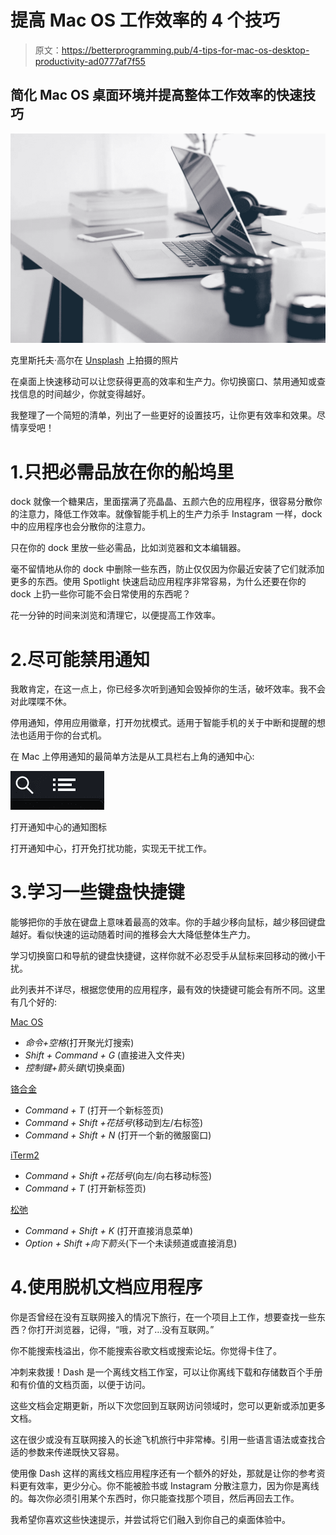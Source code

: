 # 提高 Mac OS 工作效率的 4 个技巧

> 原文：<https://betterprogramming.pub/4-tips-for-mac-os-desktop-productivity-ad0777af7f55>

## 简化 Mac OS 桌面环境并提高整体工作效率的快速技巧

![](img/2e9a2360c03508ab6102afa80fc35ab4.png)

克里斯托夫·高尔在 [Unsplash](https://unsplash.com/s/photos/workspace?utm_source=unsplash&utm_medium=referral&utm_content=creditCopyText) 上拍摄的照片

在桌面上快速移动可以让您获得更高的效率和生产力。你切换窗口、禁用通知或查找信息的时间越少，你就变得越好。

我整理了一个简短的清单，列出了一些更好的设置技巧，让你更有效率和效果。尽情享受吧！

# 1.只把必需品放在你的船坞里

dock 就像一个糖果店，里面摆满了亮晶晶、五颜六色的应用程序，很容易分散你的注意力，降低工作效率。就像智能手机上的生产力杀手 Instagram 一样，dock 中的应用程序也会分散你的注意力。

只在你的 dock 里放一些必需品，比如浏览器和文本编辑器。

毫不留情地从你的 dock 中删除一些东西，防止仅仅因为你最近安装了它们就添加更多的东西。使用 Spotlight 快速启动应用程序非常容易，为什么还要在你的 dock 上扔一些你可能不会日常使用的东西呢？

花一分钟的时间来浏览和清理它，以便提高工作效率。

# 2.尽可能禁用通知

我敢肯定，在这一点上，你已经多次听到通知会毁掉你的生活，破坏效率。我不会对此喋喋不休。

停用通知，停用应用徽章，打开勿扰模式。适用于智能手机的关于中断和提醒的想法也适用于你的台式机。

在 Mac 上停用通知的最简单方法是从工具栏右上角的通知中心:

![](img/0882bdce929390e88b2f8d7d9d91be48.png)

打开通知中心的通知图标

打开通知中心，打开免打扰功能，实现无干扰工作。

# 3.学习一些键盘快捷键

能够把你的手放在键盘上意味着最高的效率。你的手越少移向鼠标，越少移回键盘越好。看似快速的运动随着时间的推移会大大降低整体生产力。

学习切换窗口和导航的键盘快捷键，这样你就不必忍受手从鼠标来回移动的微小干扰。

此列表并不详尽，根据您使用的应用程序，最有效的快捷键可能会有所不同。这里有几个好的:

[Mac OS](https://support.apple.com/en-us/HT201236)

*   *命令+空格*(打开聚光灯搜索)
*   *Shift + Command + G* (直接进入文件夹)
*   *控制键+箭头键*(切换桌面)

[铬合金](https://support.google.com/chrome/answer/157179?hl=en)

*   *Command + T* (打开一个新标签页)
*   *Command + Shift +花括号*(移动到左/右标签)
*   *Command + Shift + N* (打开一个新的微服窗口)

[iTerm2](https://iterm2.com/documentation-hotkey.html)

*   *Command + Shift +花括号*(向左/向右移动标签)
*   *Command + T* (打开新标签页)

[松弛](https://slack.com/help/articles/201374536-slack-keyboard-shortcuts)

*   *Command + Shift + K* (打开直接消息菜单)
*   *Option + Shift +向下箭头*(下一个未读频道或直接消息)

# 4.使用脱机文档应用程序

你是否曾经在没有互联网接入的情况下旅行，在一个项目上工作，想要查找一些东西？你打开浏览器，记得，“哦，对了…没有互联网。”

你不能搜索栈溢出，你不能搜索谷歌文档或搜索论坛。你觉得卡住了。

冲刺来救援！Dash 是一个离线文档工作室，可以让你离线下载和存储数百个手册和有价值的文档页面，以便于访问。

这些文档会定期更新，所以下次您回到互联网访问领域时，您可以更新或添加更多文档。

这在很少或没有互联网接入的长途飞机旅行中非常棒。引用一些语言语法或查找合适的参数来传递既快又容易。

使用像 Dash 这样的离线文档应用程序还有一个额外的好处，那就是让你的参考资料更有效率，更少分心。你不能被脸书或 Instagram 分散注意力，因为你是离线的。每次你必须引用某个东西时，你只能查找那个项目，然后再回去工作。

我希望你喜欢这些快速提示，并尝试将它们融入到你自己的桌面体验中。